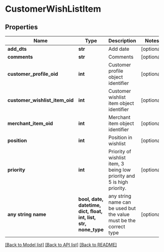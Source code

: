 # CustomerWishListItem


## Properties
Name | Type | Description | Notes
------------ | ------------- | ------------- | -------------
**add_dts** | **str** | Add date | [optional] 
**comments** | **str** | Comments | [optional] 
**customer_profile_oid** | **int** | Customer profile object identifier | [optional] 
**customer_wishlist_item_oid** | **int** | Customer wishlist item object identifier | [optional] 
**merchant_item_oid** | **int** | Merchant item object identifier | [optional] 
**position** | **int** | Position in wishlist | [optional] 
**priority** | **int** | Priority of wishlist item, 3 being low priority and 5 is high priority. | [optional] 
**any string name** | **bool, date, datetime, dict, float, int, list, str, none_type** | any string name can be used but the value must be the correct type | [optional]

[[Back to Model list]](../README.md#documentation-for-models) [[Back to API list]](../README.md#documentation-for-api-endpoints) [[Back to README]](../README.md)


